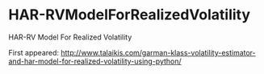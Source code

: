 # HAR-RVModelForRealizedVolatility

HAR-RV Model For Realized Volatility

First appeared: http://www.talaikis.com/garman-klass-volatility-estimator-and-har-model-for-realized-volatility-using-python/
